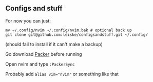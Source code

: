 ## Configs and stuff

For now you can just:

```
mv ~/.config/nvim ~/.config/nvim.bak # optional back up
git clone git@github.com:leiske/configsandstuff.git ~/.config/
```
(should fail to install if it can't make a backup)

Go download [Packer](https://github.com/wbthomason/packer.nvim) before running

Open nvim and type `:PackerSync`

Probably add `alias vim="nvim"` or something like that
